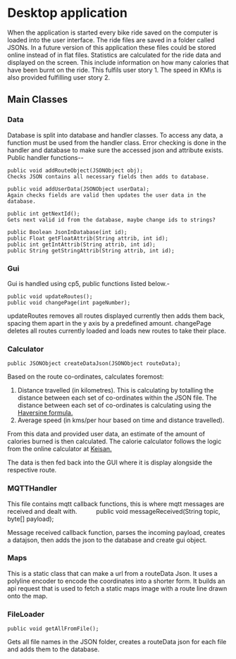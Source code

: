 # Desktop application

When the application is started every bike ride saved on the computer is loaded into the user interface. The ride files are saved in a folder called JSONs. In a future version of this application these files could be stored online instead of in flat files. Statistics are calculated for the ride data and displayed on the screen. This include information on how many calories that have been burnt on the ride. This fulfils user story 1. The speed in KM\s is also provided fulfilling user story 2.

## Main Classes
### Data
Database is split into database and handler classes. To access any data, a function must be used from the handler class.
Error checking is done in the handler and database to make sure the accessed json and attribute exists.
  Public handler functions--

    public void addRouteObject(JSONObject obj);
    Checks JSON contains all necessary fields then adds to database.
   
    public void addUserData(JSONObject userData);
    Again checks fields are valid then updates the user data in the database.
    
    public int getNextId();
    Gets next valid id from the database, maybe change ids to strings?
    
    public Boolean JsonInDatabase(int id);
    public Float getFloatAttrib(String attrib, int id);
    public int getIntAttrib(String attrib, int id);
    public String getStringAttrib(String attrib, int id);
    
### Gui
Gui is handled using cp5, public functions listed below.-

    public void updateRoutes();
    public void changePage(int pageNumber);

updateRoutes removes all routes displayed currently then adds them back, spacing them apart in the y axis by a predefined amount.
changePage deletes all routes currently loaded and loads new routes to take their place.
### Calculator

    public JSONObject createDataJson(JSONObject routeData);

Based on the route co-ordinates, calculates foremost:
1. Distance travelled (in kilometres).
This is calculating by totalling the distance between each set of co-ordinates within the JSON file. The distance between each set of co-ordinates is calculating using the [Haversine formula.](https://stackoverflow.com/questions/27928/calculate-distance-between-two-latitude-longitude-points-haversine-formula)
2. Average speed (in kms/per hour based on time and distance travelled).

From this data and provided user data, an estimate of the amount of calories burned is then calculated. The calorie calculator follows the logic from the online calculator at [Keisan.](https://keisan.casio.com/exec/system/1350958587) 

The data is then fed back into the GUI where it is display alongside the respective route.

### MQTTHandler
This file contains mqtt callback functions, this is where mqtt messages are received and dealt with.
    
      public void messageReceived(String topic, byte[] payload);

Message received callback function, parses the incoming payload, creates a datajson, then adds the json to the database and create gui object.
### Maps
This is a static class that can make a url from a routeData Json. It uses a polyline encoder to encode the coordinates into a shorter form. It builds an api request that is used to fetch a static maps image with a route line drawn onto the map.
### FileLoader
    
    public void getAllFromFile();

Gets all file names in the JSON folder, creates a routeData json for each file and adds them to the database. 

